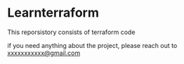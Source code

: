 # Learnterraform

This reporsistory consists of terraform code

if you need anything about the project, please reach out to xxxxxxxxxxx@gmail.com